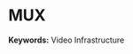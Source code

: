 # MUX

**Keywords:** Video Infrastructure

<!--
https://vercel.com/templates/next.js/video-course-starter-kit
-->
